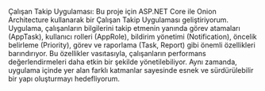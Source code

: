 
Çalışan Takip Uygulaması: Bu proje için ASP.NET Core ile Onion Architecture kullanarak bir Çalışan Takip Uygulaması geliştiriyorum. Uygulama, çalışanların bilgilerini takip etmenin yanında görev atamaları (AppTask), kullanıcı rolleri (AppRole), bildirim yönetimi (Notification), öncelik belirleme (Priority), görev ve raporlama (Task, Report) gibi önemli özellikleri barındırıyor. Bu özellikler vasıtasıyla, çalışanların performans değerlendirmeleri daha etkin bir şekilde yönetilebiliyor. Aynı zamanda, uygulama içinde yer alan farklı katmanlar sayesinde esnek ve sürdürülebilir bir yapı oluşturmayı hedefliyorum.
